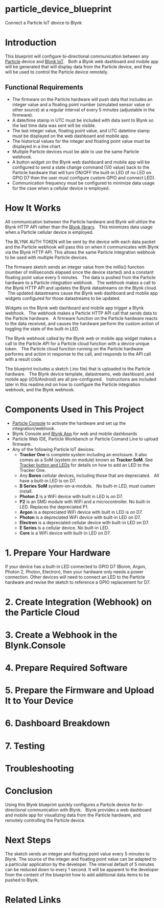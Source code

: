 # particle_device_blueprint
Connect a Particle IoT device to Blynk

# Introduction
This blueprint will configure bi-directional communication between any [Particle](https://www.particle.io/) device and [Blynk IoT](https://blynk.io/). &nbsp; Both a Blynk web dashboard and mobile app will be generated that will display data from the Particle device, and they will be used to control the Particle device remotely.  

## Functional Requirements
- The firmware on the Particle hardware will push data that includes an integer value and a floating point number (simulated sensor value or other source) at a regular interval of every 5 minutes (adjustable in the firmware).
- A date/time stamp in UTC must be included with data sent to Blynk so the last time data was sent will be visible.
- The last integer value, floating point value, and UTC datetime stamp must be displayed on the web dashboard and mobile app.
- The historical values for the integer and floating point value must be displayed in a line chart.  
- Multiple Particle devices must be able to use the same Particle webhook. 
- A button widget on the Blynk web dashboard and mobile app will be configured to send a state change command (1/0 value) back to the Particle hardware that will turn ON/OFF the built-in LED (if no LED on GPIO D7 then the user must configure custom GPIO and connect LED).
- Communication frequency must be configured to minimize data usage for the case when a cellular device is employed.  

# How It Works
All communication between the Particle hardware and Blynk will utilize the Blynk HTTP API rather than the [Blynk library](http://library.to/). &nbsp; This minimizes data usage when a Particle cellular device is employed.  

The BLYNK AUTH TOKEN will be sent by the device with each data packet and the Particle webhook will pass this on when it communicates with Blynk via the Blynk HTTP API.  This allows the same Particle integration webhook to be used with multiple Particle devices.  

The firmware sketch sends an integer value from the millis() function (number of milliseconds elapsed since the device started) and a constant floating point value every 5 minutes. &nbsp; The data is pushed from the Particle hardware to a Particle integration webhook. &nbsp; The webhook makes a call to the Blynk HTTP API and updates the Blynk datastreams on the Blynk cloud. &nbsp; The updated datastreams cause the Blynk web dashboard and mobile app widgets configured for those datastreams to be updated.  

Widgets on the Blynk web dashboard and mobile app trigger a Blynk webhook. &nbsp; The webhook makes a Particle HTTP API call that sends data to the Particle hardware. &nbsp; A firmware function on the Particle hardware reacts to the data received, and causes the hardware perform the custom action of toggling the state of the built-in LED. 

The Blynk webhook called by the Blynk web or mobile app widget makes a call to the Particle API for a Particle cloud function with a device unique token. &nbsp; The Particle cloud function running on the Particle hardware performs and action in response to the call, and responds to the API call with a result code.   

The blueprint includes a sketch (.ino file) that is uploaded to the Particle hardware. &nbsp; The Blynk device template, datastreams, web dashboard ,and mobile app (iOS/Android) are all pre-configured. &nbsp; Instructions are included later in this readme.md on how to configure the Particle integration webhook, and the Blynk webhook.  

# Components Used in This Project
- [Particle Console](https://console.particle.io/) to activate the hardware and set up the integration/webhook. 
- Blynk Console and [Blynk App](https://docs.blynk.io/en/downloads/blynk-apps-for-ios-and-android?_gl=1*hxem43*_ga*NTQ1NjUzMTkwLjE2NjY1NTA3MTk.*_ga_E376ZQ635Y*MTY4NzE3MTI1Mi44OC4xLjE2ODcxNzEyNTQuMC4wLjA.) for web and mobile dashboards
- Particle Web IDE, Particle Workbench or Particle Comand Line to upload firmware.
- Any of the following Particle IoT devices:
  - **Tracker One** is complete system including an enclosure. It also comes as a SoM (system on module) known as **Tracker SoM**.  See [Tracker button and LEDs](https://docs.particle.io/hardware/tracker/projects/tracker-buttons-leds/) for details on how to add an LED to the Tracker One. 
  - Any **Boron** cellular devices, including those that are depreciated. &nbsp; All have a built-in LED is on D7.
  - **B Series SoM** system-on-a-module. &nbsp; No built-in LED, must custom install.  
  - **Photon 2** is a WiFi device with built in LED is on D7.
  - **P2** is an SMD module with WiFi and a microcontroller.  No built-in LED.  Replaces the depreciated P1. 
  - **Argon** is a depreciated WiFi device with built in LED is on D7.
  - **Photon** is a depreciated WiFi device with built-in LED on D7.
  - **Electron** is a depreciated cellular device with built-in LED on D7.
  - **E Series** is a cellular device.  No built-in LED.
  - **Core** is a WiFi device with built-in LED on D7. 
 
# 1. Prepare Your Hardware
If your device has a built-in LED connected to GPIO D7 (Boron, Argon, Photon 2, Photon, Electron), then your hardware only needs a power connection.  Other devices will need to connect an LED to the Particle hardware and revise the sketch to reference a GPIO replacement for D7.  

# 2. Create Integration (Webhook) on the Particle Cloud

# 3. Create a Webhook in the Blynk.Console

# 4. Prepare Required Software

# 5. Prepare the Firmware and Upload It to Your Device

# 6. Dashboard Breakdown

# 7. Testing

# Troubleshooting

# Conclusion
Using this Blynk blueprint quickly configures a Particle device for bi-directional communication with Blynk. &nbsp; Blynk provides a web dashboard and mobile app for visualizing data from the Particle hardware, and remotely controlling the Particle device.  

# Next Steps
The sketch sends an integer and floating point value every 5 minutes to Blynk.  The source of the integer and floating point value can be adapted to a particular application by the developer.  The interval default of 5 minutes can be reduced down to every 1 second.  It will be apparent to the developer from the content of the blueprint how to add additional data items to be pushed to Blynk.  &nbsp;

# Related Links

